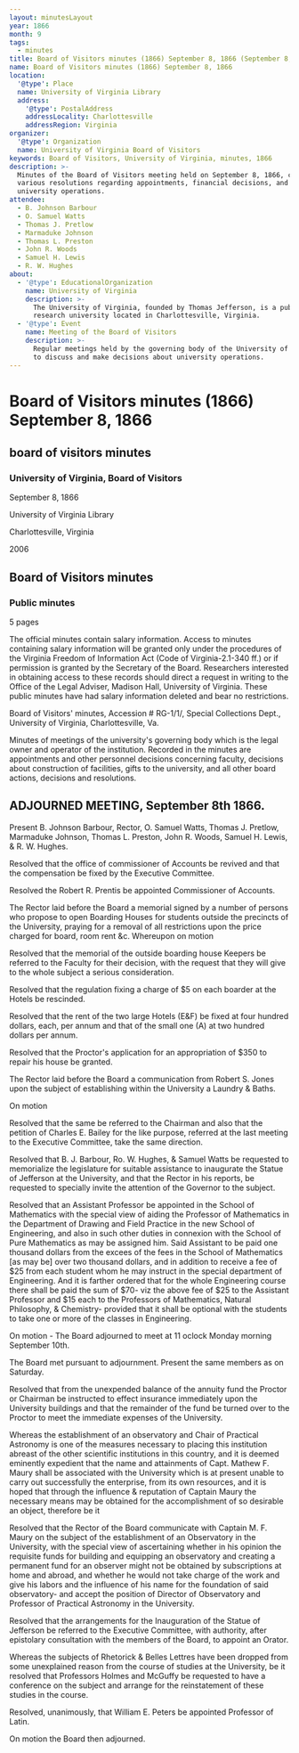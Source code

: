 ```yaml
---
layout: minutesLayout
year: 1866
month: 9
tags:
  - minutes
title: Board of Visitors minutes (1866) September 8, 1866 (September 8, 1866)
name: Board of Visitors minutes (1866) September 8, 1866
location:
  '@type': Place
  name: University of Virginia Library
  address:
    '@type': PostalAddress
    addressLocality: Charlottesville
    addressRegion: Virginia
organizer:
  '@type': Organization
  name: University of Virginia Board of Visitors
keywords: Board of Visitors, University of Virginia, minutes, 1866
description: >-
  Minutes of the Board of Visitors meeting held on September 8, 1866, covering
  various resolutions regarding appointments, financial decisions, and
  university operations.
attendee:
  - B. Johnson Barbour
  - O. Samuel Watts
  - Thomas J. Pretlow
  - Marmaduke Johnson
  - Thomas L. Preston
  - John R. Woods
  - Samuel H. Lewis
  - R. W. Hughes
about:
  - '@type': EducationalOrganization
    name: University of Virginia
    description: >-
      The University of Virginia, founded by Thomas Jefferson, is a public
      research university located in Charlottesville, Virginia.
  - '@type': Event
    name: Meeting of the Board of Visitors
    description: >-
      Regular meetings held by the governing body of the University of Virginia
      to discuss and make decisions about university operations.
---
```


<!-- altadded -->
<!-- altadded -->

<!-- llmmeta -->



<!-- llmformatted -->

# Board of Visitors minutes (1866) September 8, 1866

## board of visitors minutes

### University of Virginia, Board of Visitors

September 8, 1866

University of Virginia Library

Charlottesville, Virginia

2006

## Board of Visitors minutes

### Public minutes

5 pages

The official minutes contain salary information. Access to minutes containing salary information will be granted only under the procedures of the Virginia Freedom of Information Act (Code of Virginia-2.1-340 ff.) or if permission is granted by the Secretary of the Board. Researchers interested in obtaining access to these records should direct a request in writing to the Office of the Legal Adviser, Madison Hall, University of Virginia. These public minutes have had salary information deleted and bear no restrictions.

Board of Visitors' minutes, Accession # RG-1/1/, Special Collections Dept., University of Virginia, Charlottesville, Va.

Minutes of meetings of the university's governing body which is the legal owner and operator of the institution. Recorded in the minutes are appointments and other personnel decisions concerning faculty, decisions about construction of facilities, gifts to the university, and all other board actions, decisions and resolutions.

## ADJOURNED MEETING, September 8th 1866.

Present B. Johnson Barbour, Rector, O. Samuel Watts, Thomas J. Pretlow, Marmaduke Johnson, Thomas L. Preston, John R. Woods, Samuel H. Lewis, & R. W. Hughes.

Resolved that the office of commissioner of Accounts be revived and that the compensation be fixed by the Executive Committee.

Resolved the Robert R. Prentis be appointed Commissioner of Accounts.

The Rector laid before the Board a memorial signed by a number of persons who propose to open Boarding Houses for students outside the precincts of the University, praying for a removal of all restrictions upon the price charged for board, room rent \&c. Whereupon on motion

Resolved that the memorial of the outside boarding house Keepers be referred to the Faculty for their decision, with the request that they will give to the whole subject a serious consideration.

Resolved that the regulation fixing a charge of $5 on each boarder at the Hotels be rescinded.

Resolved that the rent of the two large Hotels (E\&F) be fixed at four hundred dollars, each, per annum and that of the small one (A) at two hundred dollars per annum.

Resolved that the Proctor's application for an appropriation of $350 to repair his house be granted.

The Rector laid before the Board a communication from Robert S. Jones upon the subject of establishing within the University a Laundry & Baths.

On motion

Resolved that the same be referred to the Chairman and also that the petition of Charles E. Bailey for the like purpose, referred at the last meeting to the Executive Committee, take the same direction.

Resolved that B. J. Barbour, Ro. W. Hughes, & Samuel Watts be requested to memorialize the legislature for suitable assistance to inaugurate the Statue of Jefferson at the University, and that the Rector in his reports, be requested to specially invite the attention of the Governor to the subject.

Resolved that an Assistant Professor be appointed in the School of Mathematics with the special view of aiding the Professor of Mathematics in the Department of Drawing and Field Practice in the new School of Engineering, and also in such other duties in connexion with the School of Pure Mathematics as may be assigned him. Said Assistant to be paid one thousand dollars from the excees of the fees in the School of Mathematics \[as may be] over two thousand dollars, and in addition to receive a fee of $25 from each student whom he may instruct in the special department of Engineering. And it is farther ordered that for the whole Engineering course there shall be paid the sum of $70- viz the above fee of $25 to the Assistant Professor and $15 each to the Professors of Mathematics, Natural Philosophy, & Chemistry- provided that it shall be optional with the students to take one or more of the classes in Engineering.

On motion - The Board adjourned to meet at 11 oclock Monday morning September 10th.

The Board met pursuant to adjournment. Present the same members as on Saturday.

Resolved that from the unexpended balance of the annuity fund the Proctor or Chairman be instructed to effect insurance immediately upon the University buildings and that the remainder of the fund be turned over to the Proctor to meet the immediate expenses of the University.

Whereas the establishment of an observatory and Chair of Practical Astronomy is one of the measures necessary to placing this institution abreast of the other scientific institutions in this country, and it is deemed eminently expedient that the name and attainments of Capt. Mathew F. Maury shall be associated with the University which is at present unable to carry out successfully the enterprise, from its own resources, and it is hoped that through the influence & reputation of Captain Maury the necessary means may be obtained for the accomplishment of so desirable an object, therefore be it

Resolved that the Rector of the Board communicate with Captain M. F. Maury on the subject of the establishment of an Observatory in the University, with the special view of ascertaining whether in his opinion the requisite funds for building and equipping an observatory and creating a permanent fund for an observer might not be obtained by subscriptions at home and abroad, and whether he would not take charge of the work and give his labors and the influence of his name for the foundation of said observatory- and accept the position of Director of Observatory and Professor of Practical Astronomy in the University.

Resolved that the arrangements for the Inauguration of the Statue of Jefferson be referred to the Executive Committee, with authority, after epistolary consultation with the members of the Board, to appoint an Orator.

Whereas the subjects of Rhetorick & Belles Lettres have been dropped from some unexplained reason from the course of studies at the University, be it resolved that Professors Holmes and McGuffy be requested to have a conference on the subject and arrange for the reinstatement of these studies in the course.

Resolved, unanimously, that William E. Peters be appointed Professor of Latin.

On motion the Board then adjourned.

